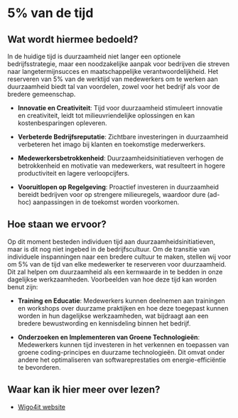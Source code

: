 # 5% van de tijd

## Wat wordt hiermee bedoeld?
In de huidige tijd is duurzaamheid niet langer een optionele bedrijfsstrategie, maar een noodzakelijke aanpak voor bedrijven die streven naar langetermijnsucces en maatschappelijke verantwoordelijkheid. Het reserveren van 5% van de werktijd van medewerkers om te werken aan duurzaamheid biedt tal van voordelen, zowel voor het bedrijf als voor de bredere gemeenschap.

- **Innovatie en Creativiteit**: Tijd voor duurzaamheid stimuleert innovatie en creativiteit, leidt tot milieuvriendelijke oplossingen en kan kostenbesparingen opleveren.

- **Verbeterde Bedrijfsreputatie**: Zichtbare investeringen in duurzaamheid verbeteren het imago bij klanten en toekomstige mederwerkers.

- **Medewerkersbetrokkenheid**: Duurzaamheidsinitiatieven verhogen de betrokkenheid en motivatie van medewerkers, wat resulteert in hogere productiviteit en lagere verloopcijfers.

- **Vooruitlopen op Regelgeving**: Proactief investeren in duurzaamheid bereidt bedrijven voor op strengere milieuregels, waardoor dure (ad-hoc) aanpassingen in de toekomst worden voorkomen.

## Hoe staan we ervoor?

Op dit moment besteden individuen tijd aan duurzaamheidsinitiatieven, maar is dit nog niet ingebed in de bedrijfscultuur. Om de transitie van individuele inspanningen naar een bredere cultuur te maken, stellen wij voor om 5% van de tijd van elke medewerker te reserveren voor duurzaamheid. Dit zal helpen om duurzaamheid als een kernwaarde in te bedden in onze dagelijkse werkzaamheden. Voorbeelden van hoe deze tijd kan worden benut zijn:

- **Training en Educatie**: Medewerkers kunnen deelnemen aan trainingen en workshops over duurzame praktijken en hoe deze toegepast kunnen worden in hun dagelijkse werkzaamheden, wat bijdraagt aan een bredere bewustwording en kennisdeling binnen het bedrijf.

- **Onderzoeken en Implementeren van Groene Technologieën**: Medewerkers kunnen tijd investeren in het verkennen en toepassen van groene coding-principes en duurzame technologieën. Dit omvat onder andere het optimaliseren van softwareprestaties om energie-efficiëntie te bevorderen.

## Waar kan ik hier meer over lezen?
- <a href="https://www.wigo4it.nl/?utm=duurzaamheidsradar">Wigo4it website</a>







